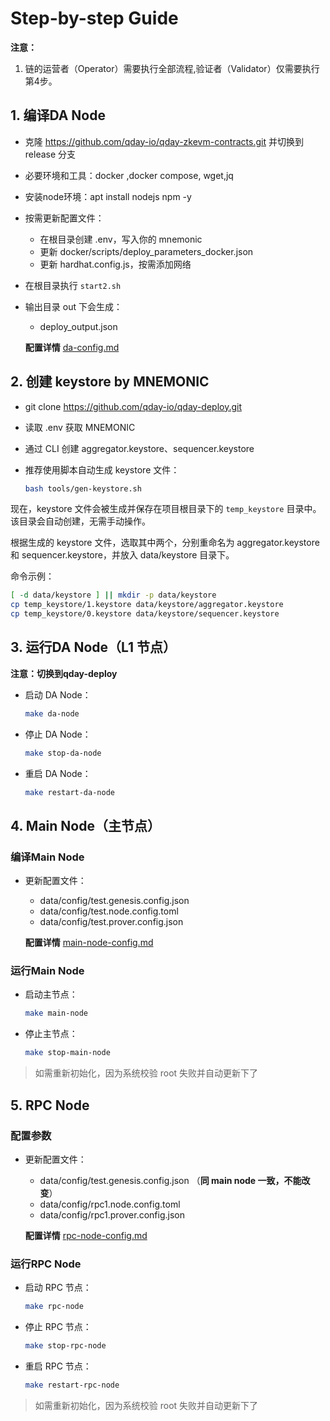 # Step-by-step Guide


<strong>注意：</strong>
1. 链的运营者（Operator）需要执行全部流程,验证者（Validator）仅需要执行第4步。


## 1. 编译DA Node
- 克隆 https://github.com/qday-io/qday-zkevm-contracts.git 并切换到 release 分支
- 必要环境和工具：docker ,docker compose, wget,jq
- 安装node环境：apt install nodejs npm -y
- 按需更新配置文件：
  - 在根目录创建 .env，写入你的 mnemonic
  - 更新 docker/scripts/deploy_parameters_docker.json
  - 更新 hardhat.config.js，按需添加网络
- 在根目录执行 `start2.sh`
- 输出目录 out 下会生成：
  - deploy_output.json


  **配置详情** [da-config.md](./step-by-step/da-config.md)

## 2. 创建 keystore by MNEMONIC
- git clone https://github.com/qday-io/qday-deploy.git
- 读取 .env 获取 MNEMONIC
- 通过 CLI 创建 aggregator.keystore、sequencer.keystore
- 推荐使用脚本自动生成 keystore 文件：

  ```sh
  bash tools/gen-keystore.sh
  ```
  
现在，keystore 文件会被生成并保存在项目根目录下的 `temp_keystore` 目录中。该目录会自动创建，无需手动操作。

根据生成的 keystore 文件，选取其中两个，分别重命名为 aggregator.keystore 和 sequencer.keystore，并放入 data/keystore 目录下。

命令示例：
```sh
[ -d data/keystore ] || mkdir -p data/keystore
cp temp_keystore/1.keystore data/keystore/aggregator.keystore
cp temp_keystore/0.keystore data/keystore/sequencer.keystore
```

## 3.  运行DA Node（L1 节点）

  **注意：切换到qday-deploy**

- 启动 DA Node：
  ```sh
  make da-node
  ```
- 停止 DA Node：
  ```sh
  make stop-da-node
  ```
- 重启 DA Node：
  ```sh
  make restart-da-node
  ```


## 4. Main Node（主节点）

### 编译Main Node

- 更新配置文件：
  - data/config/test.genesis.config.json
  - data/config/test.node.config.toml
  - data/config/test.prover.config.json

  **配置详情** [main-node-config.md](./step-by-step/main-node-config.md)

### 运行Main Node

- 启动主节点：
  ```sh
  make main-node
  ```
- 停止主节点：
  ```sh
  make stop-main-node
  ```

> 如需重新初始化，因为系统校验 root 失败并自动更新下了

## 5. RPC Node

### 配置参数
- 更新配置文件：
  - data/config/test.genesis.config.json （**同 main node 一致，不能改变**）
  - data/config/rpc1.node.config.toml
  - data/config/rpc1.prover.config.json

  **配置详情** [rpc-node-config.md](./step-by-step/rpc-node-config.md)

### 运行RPC Node
- 启动 RPC 节点：
  ```sh
  make rpc-node
  ```
- 停止 RPC 节点：
  ```sh
  make stop-rpc-node
  ```
- 重启 RPC 节点：
  ```sh
  make restart-rpc-node
  ```

> 如需重新初始化，因为系统校验 root 失败并自动更新下了




